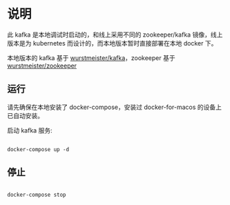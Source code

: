# 说明

此 kafka 是本地调试时启动的，和线上采用不同的 zookeeper/kafka 镜像，线上版本是为 kubernetes 而设计的，而本地版本暂时直接部署在本地 docker 下。

本地版本的 kafka 基于 [wurstmeister/kafka](https://github.com/wurstmeister/kafka-docker)，zookeeper 基于 [wurstmeister/zookeeper](https://github.com/wurstmeister/zookeeper-docker)

## 运行

请先确保在本地安装了 docker-compose，安装过 docker-for-macos 的设备上已自动安装。

启动 kafka 服务:

``` shell

docker-compose up -d

```

## 停止

``` shell

docker-compose stop

```
